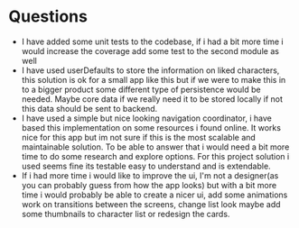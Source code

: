 # Questions
 
 - I have added some unit tests to the codebase, if i had a bit more time i would increase the coverage add some test to the second module as well
 - I have used userDefaults to store the information on liked characters, this solution is ok for a small app like this but if we were to make this in to a bigger product some different type of persistence would be needed. Maybe core data if we really need it to be stored locally if not this data should be sent to backend.
 - I have used a simple but nice looking navigation coordinator, i have based this implementation on some resources i found online. It works nice for this app but im not sure if this is the most scalable and maintainable solution. To be able to answer that i would need a bit more time to do some research and explore options. For this project solution i used seems fine its testable easy to understand and is extendable. 
 - If i had more time i would like to improve the ui, I'm not a designer(as you can probably guess from how the app looks) but with a bit more time i would probably be able to create a nicer ui, add some animations work on transitions between the screens, change list look maybe add some thumbnails to character list or redesign the cards.
 
